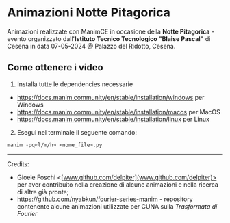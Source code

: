 # Animazioni Notte Pitagorica
Animazioni realizzate con ManimCE in occasione della **Notte Pitagorica** - evento organizzato dall'**Istituto Tecnico Tecnologico "Blaise Pascal"** di Cesena in data 07-05-2024 @ Palazzo del Ridotto, Cesena.

## Come ottenere i video
1) Installa tutte le dependencies necessarie 
- https://docs.manim.community/en/stable/installation/windows per Windows
- https://docs.manim.community/en/stable/installation/macos per MacOS
- https://docs.manim.community/en/stable/installation/linux per Linux

2) Esegui nel terminale il seguente comando:
```
manim -pq<l/m/h> <nome_file>.py
```


---
Credits:
- Gioele Foschi <[www.github.com/delpiter](www.github.com/delpiter)> per aver contribuito nella creazione di alcune animazioni e nella ricerca di altre già pronte;
- https://github.com/nyabkun/fourier-series-manim - repository contenente alcune animazioni utilizzate per CUNA sulla _Trasformata di Fourier_